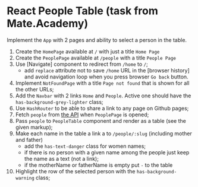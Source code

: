 # React People Table (task from Mate.Academy)

Implement the `App` with 2 pages and ability to select a person in the table.

1. Create the `HomePage` available at `/` with just a title `Home Page`
2. Create the `PeoplePage` available at `/people` with a title `People Page`
3. Use [Navigate] component to redirect from `/home` to `/`;
   - add `replace` attribute not to save `/home` URL in the [browser history] and avoid navigation loop when you press browser `Go back` button.
4. Implement `NotFoundPage` with a title `Page not found` that is shown for all the other URLs;
5. Add the `Navbar` with 2 links `Home` and `People`. Active one should have the `has-background-grey-lighter` class;
6. Use `HashRouter` to be able to share a link to any page on Github pages;
7. Fetch `people` from [the API](https://mate-academy.github.io/react_people-table/api/people.json) when `PeoplePage` is opened;
8. Pass `people` to `PeopleTable` component and render as a table (see the given markup);
9. Make each name in the table a link a to `/people/:slug` (including mother and father)
   - add the `has-text-danger` class for women names;
   - if there is no person with a given name among the people just keep the name as a text (not a link);
   - if the motherName or fatherName is empty put `-` to the table
10. Highlight the row of the selected person with the `has-background-warning` class;

